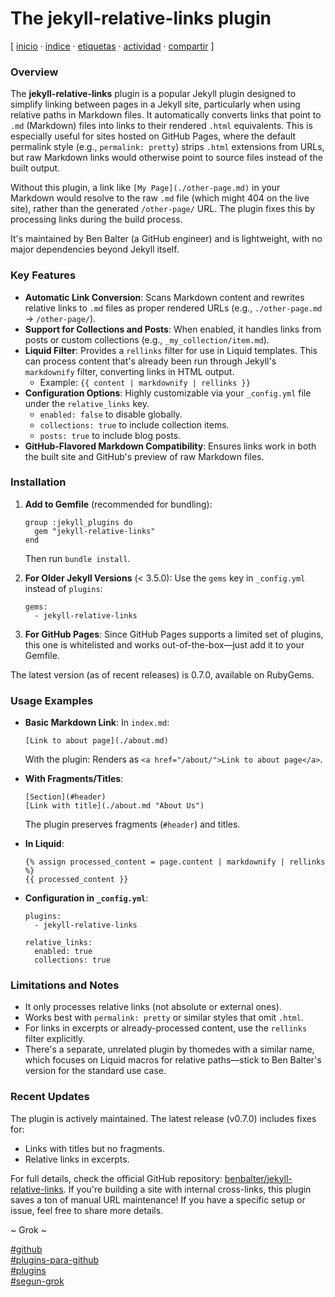 # The jekyll-relative-links plugin
[ [inicio](../../../index.md) · [índice](https://github.com/jucardus/jucardus.github.io/blob/main/indice.md) · [etiquetas](https://github.com/jucardus/jucardus.github.io/blob/main/etiquetas.md) · [actividad](https://github.com/jucardus/jucardus.github.io/blob/main/actividad.md) · [compartir](https://x.com/intent/tweet?text=The+jekyll-relative-links+plugin+%E2%80%94+Seg%C3%BAn+Grok%2C+GitHub%2C+Plugins%2C+Plugins+para+GitHub%0A%0A%E2%86%92+https%3A%2F%2Fgithub.com%2Fjucardus%2Fjucardus.github.io%2Fblob%2Fmain%2Ft%2Fh%2Fe%2Fthe-jekyll-ralative-links-plugin.md%0A%0A%23github_jucardus%0A%23plugins_jucardus%0A%23plugins_para_github_jucardus%0A%23segun_grok_jucardus) ]

### Overview

The **jekyll-relative-links** plugin is a popular Jekyll plugin designed to simplify linking between pages in a Jekyll site, particularly when using relative paths in Markdown files. It automatically converts links that point to `.md` (Markdown) files into links to their rendered `.html` equivalents. This is especially useful for sites hosted on GitHub Pages, where the default permalink style (e.g., `permalink: pretty`) strips `.html` extensions from URLs, but raw Markdown links would otherwise point to source files instead of the built output.

Without this plugin, a link like `[My Page](./other-page.md)` in your Markdown would resolve to the raw `.md` file (which might 404 on the live site), rather than the generated `/other-page/` URL. The plugin fixes this by processing links during the build process.

It's maintained by Ben Balter (a GitHub engineer) and is lightweight, with no major dependencies beyond Jekyll itself.

### Key Features

- **Automatic Link Conversion**: Scans Markdown content and rewrites relative links to `.md` files as proper rendered URLs (e.g., `./other-page.md` → `/other-page/`).
- **Support for Collections and Posts**: When enabled, it handles links from posts or custom collections (e.g., `_my_collection/item.md`).
- **Liquid Filter**: Provides a `rellinks` filter for use in Liquid templates. This can process content that's already been run through Jekyll's `markdownify` filter, converting links in HTML output.
  - Example: `{{ content | markdownify | rellinks }}`
- **Configuration Options**: Highly customizable via your `_config.yml` file under the `relative_links` key.
  - `enabled: false` to disable globally.
  - `collections: true` to include collection items.
  - `posts: true` to include blog posts.
- **GitHub-Flavored Markdown Compatibility**: Ensures links work in both the built site and GitHub's preview of raw Markdown files.

### Installation

1. **Add to Gemfile** (recommended for bundling):
   ```
   group :jekyll_plugins do
     gem "jekyll-relative-links"
   end
   ```
   Then run `bundle install`.

2. **For Older Jekyll Versions** (< 3.5.0): Use the `gems` key in `_config.yml` instead of `plugins`:
   ```
   gems:
     - jekyll-relative-links
   ```

3. **For GitHub Pages**: Since GitHub Pages supports a limited set of plugins, this one is whitelisted and works out-of-the-box—just add it to your Gemfile.

The latest version (as of recent releases) is 0.7.0, available on RubyGems.

### Usage Examples

- **Basic Markdown Link**:
  In `index.md`:
  ```
  [Link to about page](./about.md)
  ```
  With the plugin: Renders as `<a href="/about/">Link to about page</a>`.

- **With Fragments/Titles**:
  ```
  [Section](#header)
  [Link with title](./about.md "About Us")
  ```
  The plugin preserves fragments (`#header`) and titles.

- **In Liquid**:
  ```
  {% assign processed_content = page.content | markdownify | rellinks %}
  {{ processed_content }}
  ```

- **Configuration in `_config.yml`**:
  ```
  plugins:
    - jekyll-relative-links

  relative_links:
    enabled: true
    collections: true
  ```

### Limitations and Notes

- It only processes relative links (not absolute or external ones).
- Works best with `permalink: pretty` or similar styles that omit `.html`.
- For links in excerpts or already-processed content, use the `rellinks` filter explicitly.
- There's a separate, unrelated plugin by thomedes with a similar name, which focuses on Liquid macros for relative paths—stick to Ben Balter's version for the standard use case.

### Recent Updates

The plugin is actively maintained. The latest release (v0.7.0) includes fixes for:
- Links with titles but no fragments.
- Relative links in excerpts.

For full details, check the official GitHub repository: [benbalter/jekyll-relative-links](https://github.com/benbalter/jekyll-relative-links). If you're building a site with internal cross-links, this plugin saves a ton of manual URL maintenance! If you have a specific setup or issue, feel free to share more details.

~ Grok ~

[#github](https://github.com/jucardus/jucardus.github.io/blob/main/g/i/github.md)  
[#plugins-para-github](https://github.com/jucardus/jucardus.github.io/blob/main/p/l/plugins-para-github.md)  
[#plugins](https://github.com/jucardus/jucardus.github.io/blob/main/p/l/plugins.md)  
[#segun-grok](https://github.com/jucardus/jucardus.github.io/blob/main/s/e/segun-grok.md)
